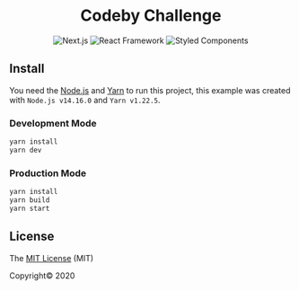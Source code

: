 <h1 align="center">Codeby Challenge</h1>
<div align="center">

![Next.js](https://img.shields.io/static/v1?label=Next.js&message=framework&color=000000&style=for-the-badge&logo=Next.js)
![React Framework](https://img.shields.io/static/v1?label=react&message=framework&color=61DAFB&style=for-the-badge&logo=REACT)
![Styled Components](https://img.shields.io/static/v1?label=styled-component&message=Framework&color=DB7093&style=for-the-badge&logo=styled-components)
</div>


## Install

You need the [Node.js](https://nodejs.org/en/download/) and [Yarn](https://classic.yarnpkg.com/en/docs/install/) to run this project, this example was created with `Node.js v14.16.0` and `Yarn v1.22.5`.

### Development Mode

```bash
yarn install
yarn dev
```

### Production Mode

```bash
yarn install
yarn build
yarn start
```

## License

The [MIT License]() (MIT)

Copyright© 2020
